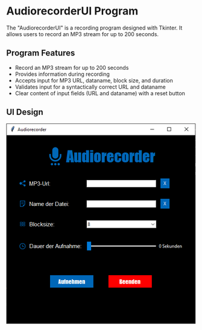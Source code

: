 
# AudiorecorderUI Program
The "AudiorecorderUI" is a recording program designed with Tkinter. It allows users to record an MP3 stream for up to 200 seconds.

## Program Features
- Record an MP3 stream for up to 200 seconds
- Provides information during recording
- Accepts input for MP3 URL, dataname, block size, and duration
- Validates input for a syntactically correct URL and dataname
- Clear content of input fields (URL and dataname) with a reset button

## UI Design
![Alt-Text des Bildes](assets/AudiorecorderImage.png "UI Audiorecorder")